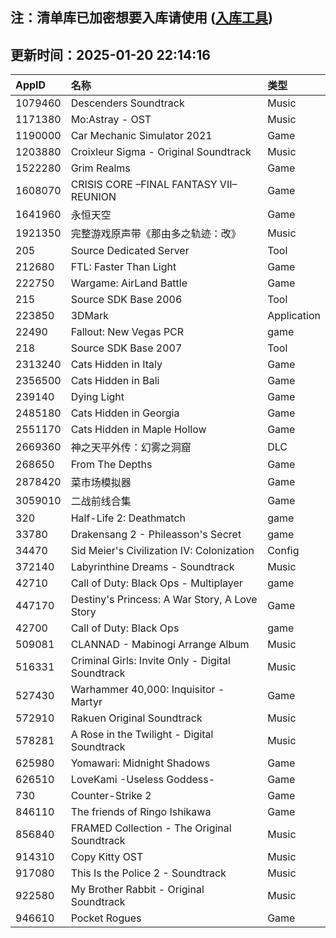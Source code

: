 ## 注：清单库已加密想要入库请使用 ([入库工具](https://github.com/BlankTMing/ManifestAutoUpdate/releases))

## 更新时间：2025-01-20 22:14:16
| AppID | 名称 | 类型  |
| :-------------------- | :----------------------------- | :----------- |
| 1079460 | Descenders Soundtrack| Music |
| 1171380 | Mo:Astray - OST| Music |
| 1190000 | Car Mechanic Simulator 2021| Game |
| 1203880 | Croixleur Sigma - Original Soundtrack| Music |
| 1522280 | Grim Realms| Game |
| 1608070 | CRISIS CORE –FINAL FANTASY VII– REUNION| Game |
| 1641960 | 永恒天空| Game |
| 1921350 | 完整游戏原声带《那由多之轨迹：改》| Music |
| 205 | Source Dedicated Server| Tool |
| 212680 | FTL: Faster Than Light| Game |
| 222750 | Wargame: AirLand Battle| Game |
| 215 | Source SDK Base 2006| Tool |
| 223850 | 3DMark| Application |
| 22490 | Fallout: New Vegas PCR| game |
| 218 | Source SDK Base 2007| Tool |
| 2313240 | Cats Hidden in Italy| Game |
| 2356500 | Cats Hidden in Bali| Game |
| 239140 | Dying Light| Game |
| 2485180 | Cats Hidden in Georgia| Game |
| 2551170 | Cats Hidden in Maple Hollow| Game |
| 2669360 | 神之天平外传：幻雾之洞窟| DLC |
| 268650 | From The Depths| Game |
| 2878420 | 菜市场模拟器| Game |
| 3059010 | 二战前线合集| Game |
| 320 | Half-Life 2: Deathmatch| game |
| 33780 | Drakensang 2 - Phileasson's Secret| game |
| 34470 | Sid Meier's Civilization IV: Colonization| Config |
| 372140 | Labyrinthine Dreams - Soundtrack| Music |
| 42710 | Call of Duty: Black Ops - Multiplayer| game |
| 447170 | Destiny's Princess: A War Story, A Love Story| Game |
| 42700 | Call of Duty: Black Ops| game |
| 509081 | CLANNAD - Mabinogi Arrange Album| Music |
| 516331 | Criminal Girls: Invite Only - Digital Soundtrack| Music |
| 527430 | Warhammer 40,000: Inquisitor - Martyr| Game |
| 572910 | Rakuen Original Soundtrack| Music |
| 578281 | A Rose in the Twilight - Digital Soundtrack| Music |
| 625980 | Yomawari: Midnight Shadows| Game |
| 626510 | LoveKami -Useless Goddess-| Game |
| 730 | Counter-Strike 2| Game |
| 846110 | The friends of Ringo Ishikawa| Game |
| 856840 | FRAMED Collection - The Original Soundtrack| Music |
| 914310 | Copy Kitty OST| Music |
| 917080 | This Is the Police 2 - Soundtrack| Music |
| 922580 | My Brother Rabbit - Original Soundtrack| Music |
| 946610 | Pocket Rogues| Game |
